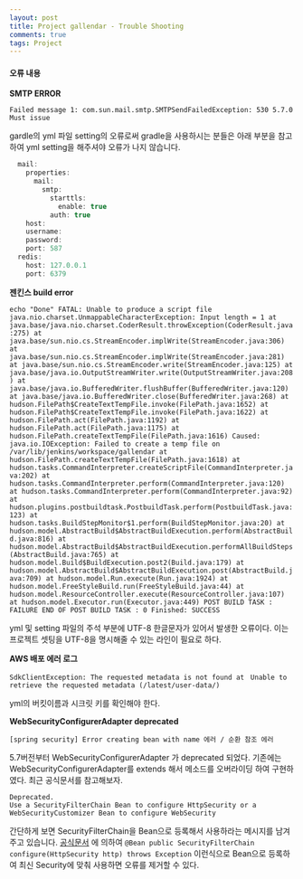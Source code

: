 ```yaml
---
layout: post
title: Project gallendar - Trouble Shooting
comments: true
tags: Project
---
```


<h4>오류 내용</h4>


**SMTP ERROR**

`Failed message 1: com.sun.mail.smtp.SMTPSendFailedException: 530 5.7.0 Must issue`

gardle의 yml 파일 setting의 오류로써 gradle을 사용하시는 분들은 아래 부분을 참고하여 yml setting을 해주셔야 오류가 나지 않습니다.

```java
  mail:
    properties:
      mail:
        smtp:
          starttls:
            enable: true
          auth: true
    host: 
    username: 
    password: 
    port: 587
  redis:
    host: 127.0.0.1
    port: 6379

```

**젠킨스 build error**

`echo "Done"
FATAL: Unable to produce a script file
java.nio.charset.UnmappableCharacterException: Input length = 1
	at java.base/java.nio.charset.CoderResult.throwException(CoderResult.java:275)
	at java.base/sun.nio.cs.StreamEncoder.implWrite(StreamEncoder.java:306)
	at java.base/sun.nio.cs.StreamEncoder.implWrite(StreamEncoder.java:281)
	at java.base/sun.nio.cs.StreamEncoder.write(StreamEncoder.java:125)
	at java.base/java.io.OutputStreamWriter.write(OutputStreamWriter.java:208)
	at java.base/java.io.BufferedWriter.flushBuffer(BufferedWriter.java:120)
	at java.base/java.io.BufferedWriter.close(BufferedWriter.java:268)
	at hudson.FilePath$CreateTextTempFile.invoke(FilePath.java:1652)
	at hudson.FilePath$CreateTextTempFile.invoke(FilePath.java:1622)
	at hudson.FilePath.act(FilePath.java:1192)
	at hudson.FilePath.act(FilePath.java:1175)
	at hudson.FilePath.createTextTempFile(FilePath.java:1616)
Caused: java.io.IOException: Failed to create a temp file on /var/lib/jenkins/workspace/gallendar
	at hudson.FilePath.createTextTempFile(FilePath.java:1618)
	at hudson.tasks.CommandInterpreter.createScriptFile(CommandInterpreter.java:202)
	at hudson.tasks.CommandInterpreter.perform(CommandInterpreter.java:120)
	at hudson.tasks.CommandInterpreter.perform(CommandInterpreter.java:92)
	at hudson.plugins.postbuildtask.PostbuildTask.perform(PostbuildTask.java:123)
	at hudson.tasks.BuildStepMonitor$1.perform(BuildStepMonitor.java:20)
	at hudson.model.AbstractBuild$AbstractBuildExecution.perform(AbstractBuild.java:816)
	at hudson.model.AbstractBuild$AbstractBuildExecution.performAllBuildSteps(AbstractBuild.java:765)
	at hudson.model.Build$BuildExecution.post2(Build.java:179)
	at hudson.model.AbstractBuild$AbstractBuildExecution.post(AbstractBuild.java:709)
	at hudson.model.Run.execute(Run.java:1924)
	at hudson.model.FreeStyleBuild.run(FreeStyleBuild.java:44)
	at hudson.model.ResourceController.execute(ResourceController.java:107)
	at hudson.model.Executor.run(Executor.java:449)
POST BUILD TASK : FAILURE
END OF POST BUILD TASK : 0
Finished: SUCCESS`

yml 및 setting 파일의 주석 부분에 UTF-8 한글문자가 있어서 발생한 오류이다. 이는 프로젝트 셋팅을 UTF-8을 명시해줄 수 있는 라인이 필요로 하다.

**AWS 배포 에러 로그**

`SdkClientException: The requested metadata is not found at`
` Unable to retrieve the requested metadata (/latest/user-data/)`

yml의 버킷이름과 시크릿 키를 확인해야 한다.

**WebSecurityConfigurerAdapter deprecated**

`[spring security] Error creating bean with name 에러 / 순환 참조 에러`

5.7버전부터 WebSecurityConfigurerAdapter 가 deprecated 되었다. 기존에는 WebSecurityConfigurerAdapter를 extends 해서 메소드를 오버라이딩 하여 구현하였다. 최근 공식문서를 참고해보자.

```
Deprecated.
Use a SecurityFilterChain Bean to configure HttpSecurity or a WebSecurityCustomizer Bean to configure WebSecurity
````
간단하게 보면 SecurityFilterChain을 Bean으로 등록해서 사용하라는 메시지를 남겨주고 있습니다. [공식문서](https://spring.io/blog/2022/02/21/spring-security-without-the-websecurityconfigureradapter) 에 의하여 `@Bean
public SecurityFilterChain configure(HttpSecurity http) throws Exception` 이런식으로 Bean으로 등록하여 최신 Security에 맞춰 사용하면 오류를 제거할 수 있다.
